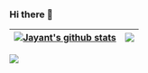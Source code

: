 ### Hi there 👋

<!--
**jayant7b/jayant7b** is a ✨ _special_ ✨ repository because its `README.md` (this file) appears on your GitHub profile.

Here are some ideas to get you started:

- 🔭 I’m currently working on ...
- 🌱 I’m currently learning ...
- 👯 I’m looking to collaborate on ...
- 🤔 I’m looking for help with ...
- 💬 Ask me about ...
- 📫 How to reach me: ...
- 😄 Pronouns: ...
- ⚡ Fun fact: ...
-->

<!--[![Jayant's GitHub stats](https://github-readme-stats.vercel.app/api?username=jayant7b)](https://github.com/anuraghazra/github-readme-stats)-->

| <a href="https://github.com/anuraghazra/github-readme-stats"><img align="center" src="https://github-readme-stats.vercel.app/api?username=jayant7b&show_icons=true&include_all_commits=true&count_private=true&theme=default&hide_border=true" alt="Jayant's github stats" /></a> | <a href="https://github.com/anuraghazra/github-readme-stats"><img align="center" src="https://github-readme-stats.vercel.app/api/top-langs/?username=jayant7b&layout=compact&theme=default&hide_border=true" /></a> |
| ------------- | ------------- |

![](https://komarev.com/ghpvc/?username=jayant7b)
